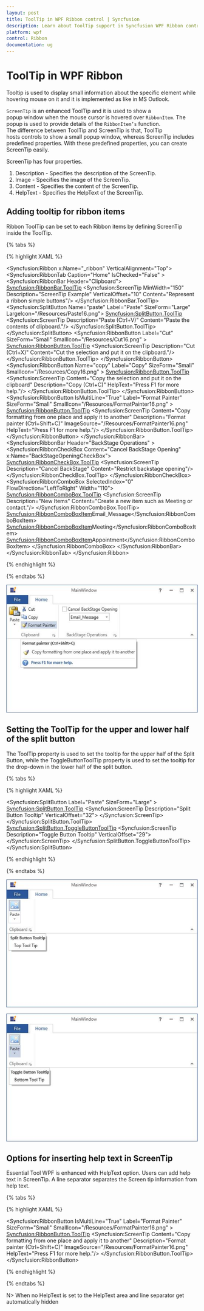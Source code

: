 ```yaml
---
layout: post
title: ToolTip in WPF Ribbon control | Syncfusion
description: Learn about ToolTip support in Syncfusion WPF Ribbon control and more.
platform: wpf
control: Ribbon
documentation: ug
---
```

# ToolTip in WPF Ribbon

Tooltip is used to display small information about the specific element while hovering mouse on it and it is implemented as like in MS Outlook. 

`ScreenTip` is an enhanced ToolTip and it is used to show a popup window when the mouse cursor is hovered over `RibbonItem`. The popup is used to provide details of the `RibbonItem’s` function. The difference between ToolTip and ScreenTip is that, ToolTip hosts controls to show a small popup window, whereas ScreenTip includes predefined properties. With these predefined properties, you can create ScreenTip easily.

ScreenTip has four properties.

1.	Description - Specifies the description of the ScreenTip.
2.	Image - Specifies the image of the ScreenTip.
3.	Content - Specifies the content of the ScreenTip.
4.	HelpText - Specifies the HelpText of the ScreenTip.


## Adding tooltip for ribbon items

Ribbon ToolTip  can be set to each Ribbon items by defining ScreenTip inside the ToolTip.

{% tabs %}

{% highlight XAML %}

<Syncfusion:Ribbon x:Name="_ribbon"   VerticalAlignment="Top">
<Syncfusion:RibbonTab  Caption="Home" IsChecked="False"  >
<Syncfusion:RibbonBar Header="Clipboard">
<Syncfusion:RibbonBar.ToolTip>
<Syncfusion:ScreenTip MinWidth="150" Description="ScreenTip Example" VerticalOffset="10" Content="Represent a ribbon simple buttons"/>
</Syncfusion:RibbonBar.ToolTip>
<Syncfusion:SplitButton  Name="paste" Label="Paste" SizeForm="Large"  LargeIcon="/Resources/Paste16.png">
<Syncfusion:SplitButton.ToolTip>
<Syncfusion:ScreenTip  Description="Paste (Ctrl+V)" Content="Paste the contents of clipboard."/>
</Syncfusion:SplitButton.ToolTip>
</Syncfusion:SplitButton>
<Syncfusion:RibbonButton   Label="Cut" SizeForm="Small"  SmallIcon="/Resources/Cut16.png" >
<Syncfusion:RibbonButton.ToolTip>
<Syncfusion:ScreenTip Description="Cut (Ctrl+X)" Content="Cut the selection and put it on the clipboard."/>
</Syncfusion:RibbonButton.ToolTip>
</Syncfusion:RibbonButton>
<Syncfusion:RibbonButton Name="copy"   Label="Copy" SizeForm="Small"   SmallIcon="/Resources/Copy16.png"  >
<Syncfusion:RibbonButton.ToolTip>
<Syncfusion:ScreenTip Content="Copy the selection and put it on the clipboard" Description="Copy (Ctrl+C)" HelpText="Press F1 for more help."/>
</Syncfusion:RibbonButton.ToolTip>
</Syncfusion:RibbonButton>
<Syncfusion:RibbonButton IsMultiLine="True"  Label="Format Painter" SizeForm="Small"  SmallIcon="/Resources/FormatPainter16.png" >
<Syncfusion:RibbonButton.ToolTip>
<Syncfusion:ScreenTip Content="Copy formatting from one place and apply it to another" Description="Format painter (Ctrl+Shift+C)" ImageSource="/Resources/FormatPainter16.png" HelpText="Press F1 for more help."/>
</Syncfusion:RibbonButton.ToolTip>
</Syncfusion:RibbonButton>
</Syncfusion:RibbonBar>
<Syncfusion:RibbonBar Header="BackStage Operations" >
<Syncfusion:RibbonCheckBox  Content="Cancel BackStage Opening" x:Name="BackStageOpeningCheckBox">
<Syncfusion:RibbonCheckBox.ToolTip>
<Syncfusion:ScreenTip Description="Cancel BackStage" Content="Restrict backstage opening"/>
</Syncfusion:RibbonCheckBox.ToolTip>
</Syncfusion:RibbonCheckBox>
<Syncfusion:RibbonComboBox SelectedIndex="0" FlowDirection="LeftToRight" Width="110">
<Syncfusion:RibbonComboBox.ToolTip>
<Syncfusion:ScreenTip Description="New Items" Content="Create a new item such as Meeting or contact."/>
</Syncfusion:RibbonComboBox.ToolTip>
<Syncfusion:RibbonComboBoxItem>Email_Message</Syncfusion:RibbonComboBoxItem>
<Syncfusion:RibbonComboBoxItem>Meeting</Syncfusion:RibbonComboBoxItem>
<Syncfusion:RibbonComboBoxItem>Appointment</Syncfusion:RibbonComboBoxItem>
</Syncfusion:RibbonComboBox>
</Syncfusion:RibbonBar>
</Syncfusion:RibbonTab>
</Syncfusion:Ribbon>

{% endhighlight %}

{% endtabs %}

![Adding tooltip for ribbon items](UIforToolTip_images/UIforToolTip_img1.jpeg)


## Setting the ToolTip for the upper and lower half of the split button

The ToolTip property is used to set the tooltip for the upper half of the Split Button, while the ToggleButtonToolTip property is used to set the tooltip for the drop-down in the lower half of the split button.

{% tabs %}

{% highlight XAML %}

<Syncfusion:SplitButton Label="Paste" SizeForm="Large" >
<Syncfusion:SplitButton.ToolTip>
<Syncfusion:ScreenTip Description="Split Button Tooltip" VerticalOffset="32">
<TextBlock Text="Top Tool Tip" />
</Syncfusion:ScreenTip>
</Syncfusion:SplitButton.ToolTip>
<Syncfusion:SplitButton.ToggleButtonToolTip>
<Syncfusion:ScreenTip Description="Toggle Button Tooltip" VerticalOffset="29">
<TextBlock Text="Bottom Tool Tip" />
</Syncfusion:ScreenTip>
</Syncfusion:SplitButton.ToggleButtonToolTip>
</Syncfusion:SplitButton>

{% endhighlight %}

{% endtabs %}

![Displaying tooltip for upper portion of SplitButton](UIforToolTip_images/UIforToolTip_img2.jpeg)


![Displaying tooltip for lower portion of SplitButton](UIforToolTip_images/UIforToolTip_img3.jpeg)


## Options for inserting help text in ScreenTip

Essential Tool WPF is enhanced with HelpText option. Users can add help text in ScreenTip. A line separator separates the Screen tip information from help text.

{% tabs %}

{% highlight XAML %}

<Syncfusion:RibbonButton IsMultiLine="True"  Label="Format Painter" SizeForm="Small"  SmallIcon="/Resources/FormatPainter16.png" >
<Syncfusion:RibbonButton.ToolTip>
<Syncfusion:ScreenTip Content="Copy formatting from one place and apply it to another" Description="Format painter (Ctrl+Shift+C)" ImageSource="/Resources/FormatPainter16.png" HelpText="Press F1 for more help."/>
</Syncfusion:RibbonButton.ToolTip>
</Syncfusion:RibbonButton>

{% endhighlight %}

{% endtabs %}

N> When no HelpText is set to the HelpText area and line separator get automatically hidden
 

